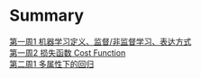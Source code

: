 # Summary

[第一周1 机器学习定义、监督/非监督学习、表达方式](/机器学习/week1.md)  
[第一周2 损失函数 Cost Function](/机器学习/week2.md)  
[第二周1 多属性下的回归](/机器学习/week2_2.md)

